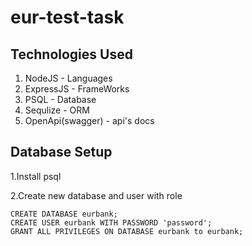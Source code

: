 # eur-test-task

## Technologies Used
1. NodeJS - Languages
2. ExpressJS - FrameWorks
3. PSQL - Database
4. Sequlize - ORM 
5. OpenApi(swagger) - api's docs

## Database Setup

1.Install psql

2.Create new database and user with role

```psql
CREATE DATABASE eurbank;
CREATE USER eurbank WITH PASSWORD 'password';
GRANT ALL PRIVILEGES ON DATABASE eurbank to eurbank;